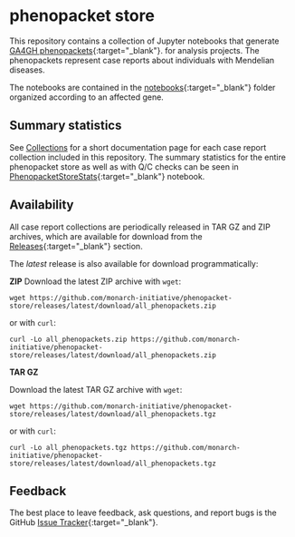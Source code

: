 # phenopacket store


This repository contains a collection of Jupyter notebooks that generate
[GA4GH phenopackets](https://pubmed.ncbi.nlm.nih.gov/35705716){:target="_blank"}.
for analysis projects. 
The phenopackets represent case reports about individuals with Mendelian diseases.

The notebooks are contained in the 
[notebooks](https://github.com/monarch-initiative/phenopacket-store/tree/main/notebooks){:target="_blank"} 
folder organized according to an affected gene.

## Summary statistics

See [Collections](collections.md) for a short documentation page for each case report collection included in this repository.
The summary statistics for the entire phenopacket store as well as with Q/C checks can be seen in 
[PhenopacketStoreStats](https://github.com/monarch-initiative/phenopacket-store/tree/main/PhenopacketStoreStats.ipynb){:target="_blank"} 
notebook.

## Availability

All case report collections are periodically released in TAR GZ and ZIP archives, 
which are available for download from the [Releases](https://github.com/monarch-initiative/phenopacket-store/releases){:target="_blank"} section.

The *latest* release is also available for download programmatically:

**ZIP**
Download the latest ZIP archive with `wget`:
```shell
wget https://github.com/monarch-initiative/phenopacket-store/releases/latest/download/all_phenopackets.zip
```

or with `curl`:
```shell
curl -Lo all_phenopackets.zip https://github.com/monarch-initiative/phenopacket-store/releases/latest/download/all_phenopackets.zip
```

**TAR GZ**

Download the latest TAR GZ archive with `wget`:
```shell
wget https://github.com/monarch-initiative/phenopacket-store/releases/latest/download/all_phenopackets.tgz
```

or with `curl`:
```shell
curl -Lo all_phenopackets.tgz https://github.com/monarch-initiative/phenopacket-store/releases/latest/download/all_phenopackets.tgz
```

## Feedback

The best place to leave feedback, ask questions, and report bugs is the GitHub [Issue Tracker](https://github.com/monarch-initiative/phenopacket-store/issues){:target="_blank"}.
